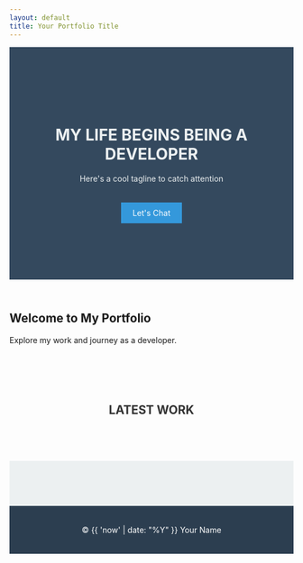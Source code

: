 ```yaml
---
layout: default
title: Your Portfolio Title
---
```


<header style="background: #34495e; color: #ecf0f1; padding: 100px 0; text-align: center;">
  <h1>MY LIFE BEGINS BEING A DEVELOPER</h1>
  <p>Here's a cool tagline to catch attention</p>
  <a href="#contact" style="background: #3498db; color: white; padding: 10px 20px; display: inline-block; text-decoration: none; margin-top: 20px;">Let's Chat</a>
</header>

<section class="book-cover">
  <div class="book-content">
    <h2>Welcome to My Portfolio</h2>
    <p>Explore my work and journey as a developer.</p>
    <!-- You can add more content here -->
  </div>
</section>

<section style="padding: 60px 0;">
  <h2 style="text-align: center; color: #333;">LATEST WORK</h2>
  <!-- Project cards go here -->
</section>

<main style="padding: 40px 0; background: #ecf0f1;">
  <!-- Additional content -->
</main>

<footer style="background: #2c3e50; color: white; padding: 20px 0; text-align: center;">
  <p>&copy; {{ 'now' | date: "%Y" }} Your Name</p>
</footer>
